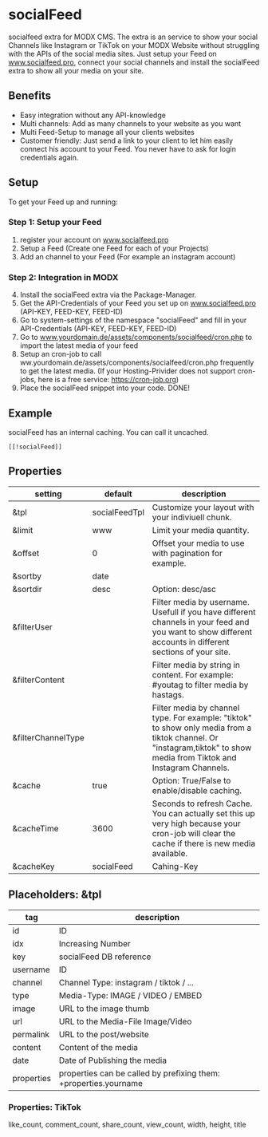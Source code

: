 # socialFeed
socialfeed extra for MODX CMS. The extra is an service to show your social Channels like Instagram or TikTok on your MODX Website without struggling with the APIs of the social media sites. Just setup your Feed on www.socialfeed.pro, connect your social channels and install the socialFeed extra to show all your media on your site.

## Benefits
- Easy integration without any API-knowledge
- Multi channels: Add as many channels to your website as you want
- Multi Feed-Setup to manage all your clients websites
- Customer friendly: Just send a link to your client to let him easily connect his account to your Feed. You never have to ask for login credentials again.

## Setup
To get your Feed up and running:

### Step 1: Setup your Feed
1. register your account on www.socialfeed.pro
2. Setup a Feed (Create one Feed for each of your Projects)
3. Add an channel to your Feed (For example an instagram account)

### Step 2: Integration in MODX
4. Install the socialFeed extra via the Package-Manager.
5. Get the API-Credentials of your Feed you set up on www.socialfeed.pro (API-KEY, FEED-KEY, FEED-ID)
6. Go to system-settings of the namespace "socialFeed" and fill in your API-Credentials (API-KEY, FEED-KEY, FEED-ID)
7. Go to www.yourdomain.de/assets/components/socialfeed/cron.php to import the latest media of your feed
8. Setup an cron-job to call ww.yourdomain.de/assets/components/socialfeed/cron.php frequently to get the latest media. (If your Hosting-Privider does not support cron-jobs, here is a free service: https://cron-job.org)
9. Place the socialFeed snippet into your code. DONE!

## Example
socialFeed has an internal caching. You can call it uncached.
```
[[!socialFeed]]
```

## Properties
| setting | default | description |
| --- | --- | --- |
| &tpl | socialFeedTpl | Customize your layout with your indiviuell chunk. |
| &limit | www | Limit your media quantity. |
| &offset | 0 | Offset your media to use with pagination for example. |
| &sortby | date |  |
| &sortdir | desc | Option: desc/asc |
| &filterUser |  | Filter media by username. Usefull if you have different channels in your feed and you want to show different accounts in different sections of your site. |
| &filterContent |  | Filter media by string in content. For example: #youtag to filter media by hastags. |
| &filterChannelType |  | Filter media by channel type. For example: "tiktok" to show only media from a tiktok channel. Or "instagram,tiktok" to show media from Tiktok and Instagram Channels. |
| &cache | true | Option: True/False to enable/disable caching. |
| &cacheTime | 3600 | Seconds to refresh Cache. You can actually set this up very high because your cron-job will clear the cache if there is new media available. |
| &cacheKey | socialFeed | Cahing-Key |

## Placeholders: &tpl
| tag | description |
| --- | --- |
| id | ID |
| idx | Increasing Number |
| key | socialFeed DB reference |
| username | ID |
| channel | Channel Type: instagram / tiktok / ... |
| type | Media-Type: IMAGE / VIDEO / EMBED |
| image | URL to the image thumb |
| url | URL to the Media-File Image/Video |
| permalink | URL to the post/website |
| content | Content of the media |
| date | Date of Publishing the media |
| properties | properties can be called by prefixing them: +properties.yourname |

### Properties: TikTok
like_count, comment_count, share_count, view_count, width, height, title
